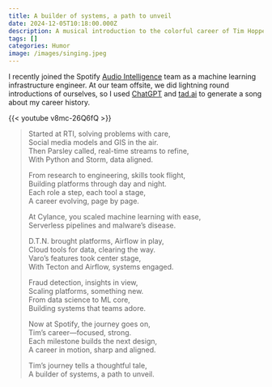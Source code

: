 ```yaml
---
title: A builder of systems, a path to unveil
date: 2024-12-05T10:18:00.000Z
description: A musical introduction to the colorful career of Tim Hopper
tags: []
categories: Humor
image: /images/singing.jpeg
---
```

I recently joined the Spotify [Audio Intelligence](https://research.atspotify.com/audio-intelligence/) team as a machine learning infrastructure engineer. At our team offsite, we did lightning round introductions of ourselves, so I used [ChatGPT](https://www.linkedin.com/company/aichatgpt/) and [tad.ai](https://www.linkedin.com/company/tad-ai/) to generate a song about my career history. 


{{< youtube v8mc-26Q6fQ >}}

> Started at RTI, solving problems with care,<br>
> Social media models and GIS in the air. <br>
> Then Parsley called, real-time streams to refine, <br>
> With Python and Storm, data aligned. 
>
> From research to engineering, skills took flight, <br>
> Building platforms through day and night. <br>
> Each role a step, each tool a stage, <br>
> A career evolving, page by page. 
>
> At Cylance, you scaled machine learning with ease, <br>
> Serverless pipelines and malware’s disease. <br>
>
> D.T.N. brought platforms, Airflow in play, <br>
> Cloud tools for data, clearing the way. <br>
> Varo’s features took center stage, <br>
> With Tecton and Airflow, systems engaged. 
>
> Fraud detection, insights in view, <br>
> Scaling platforms, something new. <br>
> From data science to ML core, <br>
> Building systems that teams adore. 
>
> Now at Spotify, the journey goes on, <br>
> Tim’s career—focused, strong. <br>
> Each milestone builds the next design, <br>
> A career in motion, sharp and aligned. 
>
> Tim’s journey tells a thoughtful tale, <br>
> A builder of systems, a path to unveil.
